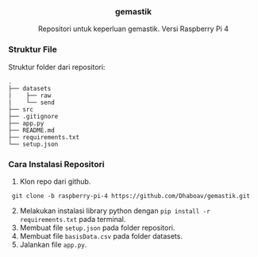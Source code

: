 <br />
<div align="center">
<h3 align="center">gemastik</h3>

  <p align="center">
    Repositori untuk keperluan gemastik. Versi Raspberry Pi 4
  </p>
</div>

### Struktur File
Struktur folder dari repositori:
```
. 
├── datasets
|    ├── raw
|    └── send
├── src
├── .gitignore
├── app.py
├── README.md
├── requirements.txt
└── setup.json
```

### Cara Instalasi Repositori
1. Klon repo dari github.
  ```git
   git clone -b raspberry-pi-4 https://github.com/Dhaboav/gemastik.git
  ```
2. Melakukan instalasi library python dengan `pip install -r requirements.txt` pada terminal.
3. Membuat file `setup.json` pada folder repositori.
4. Membuat file `basisData.csv` pada folder datasets.
5. Jalankan file `app.py`.